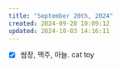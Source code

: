 ```yaml
---
title: "September 20th, 2024"
created: 2024-09-20 10:09:12
updated: 2024-10-03 14:16:11
---
```

  * [x] 쌈장, 맥주, 마늘. cat toy